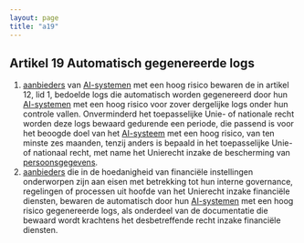 ```yaml
---
layout: page
title: "a19"
---
```


## Artikel 19 Automatisch gegenereerde logs

1. [aanbieders](a3.md#^aanbieder) van [AI-systemen](a3.md#^ai-systeem) met een hoog risico bewaren de in artikel 12, lid 1, bedoelde logs die automatisch worden gegenereerd door hun [AI-systemen](a3.md#^ai-systeem) met een hoog risico voor zover dergelijke logs onder hun controle vallen. Onverminderd het toepasselijke Unie- of nationale recht worden deze logs bewaard gedurende een periode, die passend is voor het beoogde doel van het [AI-systeem](a3.md#^ai-systeem) met een hoog risico, van ten minste zes maanden, tenzij anders is bepaald in het toepasselijke Unie- of nationaal recht, met name het Unierecht inzake de bescherming van [persoonsgegevens](a3.md#^persg).
2. [aanbieders](a3.md#^aanbieder) die in de hoedanigheid van financiële instellingen onderworpen zijn aan eisen met betrekking tot hun interne governance, regelingen of processen uit hoofde van het Unierecht inzake financiële diensten, bewaren de automatisch door hun [AI-systemen](a3.md#^ai-systeem) met een hoog risico gegenereerde logs, als onderdeel van de documentatie die bewaard wordt krachtens het desbetreffende recht inzake financiële diensten.
